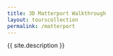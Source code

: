 ```yaml
---
title: 3D Matterport Walkthrough
layout: tourscollection
permalink: /matterport
---
```


{{ site.description }}